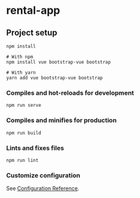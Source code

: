 # rental-app

## Project setup
```
npm install

# With npm
npm install vue bootstrap-vue bootstrap

# With yarn
yarn add vue bootstrap-vue bootstrap
```

### Compiles and hot-reloads for development
```
npm run serve
```

### Compiles and minifies for production
```
npm run build
```

### Lints and fixes files
```
npm run lint
```

### Customize configuration
See [Configuration Reference](https://cli.vuejs.org/config/).
